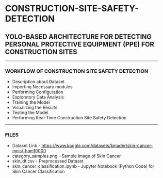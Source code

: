 # CONSTRUCTION-SITE-SAFETY-DETECTION

## YOLO-BASED ARCHITECTURE FOR DETECTING PERSONAL PROTECTIVE EQUIPMENT (PPE) FOR CONSTRUCTION SITES

-----

### WORKFLOW OF CONSTRUCTION SITE SAFETY DETECTION

- Description about Dataset
- Importing Necessary modules
- Performing Configuration
- Exploratory Data Analysis
- Training the Model
- Visualizing the Results
- Testing the Model
- Performing Real-Time Construction Site Safety Detection

-----

### FILES

- Dataset Link                     - https://www.kaggle.com/datasets/kmader/skin-cancer-mnist-ham10000
- category_samples.png             - Sample Image of Skin Cancer
- skin_df.csv                      - Preprocessed Dataset
- skin_cancer_classification.ipynb - Jupyter Notebook (Python Code) for Skin Cancer Classification
